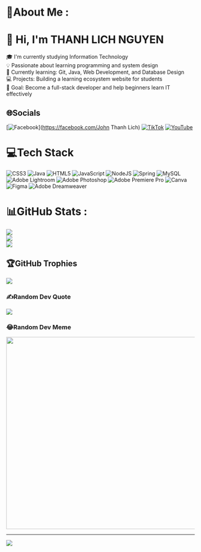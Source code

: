 # 💫About Me :
# 👋 Hi, I'm THANH LICH NGUYEN

🎓 I'm currently studying Information Technology  
💡 Passionate about learning programming and system design  
🌱 Currently learning: Git, Java, Web Development, and Database Design  
💻 Projects: Building a learning ecosystem website for students  
🚀 Goal: Become a full-stack developer and help beginners learn IT effectively  

## 🌐Socials
[![Facebook](https://img.shields.io/badge/Facebook-%231877F2.svg?logo=Facebook&logoColor=white)](https://facebook.com/John Thanh Lich) [![TikTok](https://img.shields.io/badge/TikTok-%23000000.svg?logo=TikTok&logoColor=white)](https://tiktok.com/@@johnthanhlich) [![YouTube](https://img.shields.io/badge/YouTube-%23FF0000.svg?logo=YouTube&logoColor=white)](https://youtube.com/c/@JB-LUFE) 

# 💻Tech Stack
![CSS3](https://img.shields.io/badge/css3-%231572B6.svg?style=for-the-badge&logo=css3&logoColor=white) ![Java](https://img.shields.io/badge/java-%23ED8B00.svg?style=for-the-badge&logo=java&logoColor=white) ![HTML5](https://img.shields.io/badge/html5-%23E34F26.svg?style=for-the-badge&logo=html5&logoColor=white) ![JavaScript](https://img.shields.io/badge/javascript-%23323330.svg?style=for-the-badge&logo=javascript&logoColor=%23F7DF1E) ![NodeJS](https://img.shields.io/badge/node.js-6DA55F?style=for-the-badge&logo=node.js&logoColor=white) ![Spring](https://img.shields.io/badge/spring-%236DB33F.svg?style=for-the-badge&logo=spring&logoColor=white) ![MySQL](https://img.shields.io/badge/mysql-%2300f.svg?style=for-the-badge&logo=mysql&logoColor=white) ![Adobe Lightroom](https://img.shields.io/badge/Adobe%20Lightroom-31A8FF.svg?style=for-the-badge&logo=Adobe%20Lightroom&logoColor=white) ![Adobe Photoshop](https://img.shields.io/badge/adobephotoshop-%2331A8FF.svg?style=for-the-badge&logo=adobephotoshop&logoColor=white) ![Adobe Premiere Pro](https://img.shields.io/badge/Adobe%20Premiere%20Pro-9999FF.svg?style=for-the-badge&logo=Adobe%20Premiere%20Pro&logoColor=white) ![Canva](https://img.shields.io/badge/Canva-%2300C4CC.svg?style=for-the-badge&logo=Canva&logoColor=white) 	![Figma](https://img.shields.io/badge/figma-%23F24E1E.svg?style=for-the-badge&logo=figma&logoColor=white) ![Adobe Dreamweaver](https://img.shields.io/badge/Adobe%20Dreamweaver-FF61F6.svg?style=for-the-badge&logo=Adobe%20Dreamweaver&logoColor=white)
# 📊GitHub Stats :
![](https://github-readme-stats.vercel.app/api?username=John-Nguyen-2101&theme=dark&hide_border=true&include_all_commits=false&count_private=false)<br/>
![](https://github-readme-streak-stats.herokuapp.com/?user=John-Nguyen-2101&theme=dark&hide_border=true)<br/>
![](https://github-readme-stats.vercel.app/api/top-langs/?username=John-Nguyen-2101&theme=dark&hide_border=true&include_all_commits=false&count_private=false&layout=compact)

## 🏆GitHub Trophies
![](https://github-trophies.vercel.app/?username=John-Nguyen-2101&theme=radical&no-frame=false&no-bg=false&margin-w=4)

### ✍️Random Dev Quote
![](https://quotes-github-readme.vercel.app/api?type=horizontal&theme=radical)

### 😂Random Dev Meme
<img src="https://random-memer.herokuapp.com/" width="512px"/>

---
[![](https://visitcount.itsvg.in/api?id=John-Nguyen-2101&icon=0&color=0)](https://visitcount.itsvg.in)
